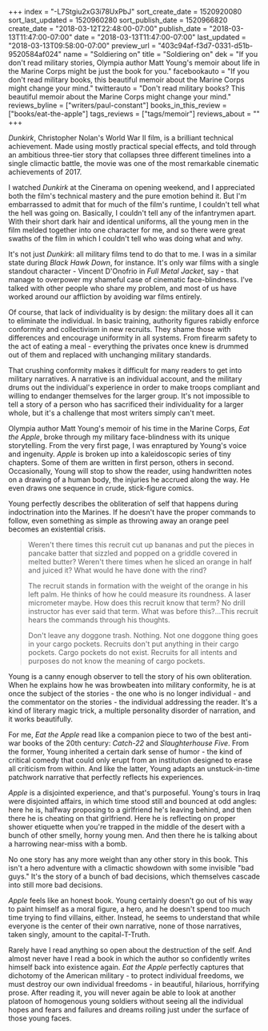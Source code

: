 +++
index = "-L7Stgiu2xG3i78UxPbJ"
sort_create_date = 1520920080
sort_last_updated = 1520960280
sort_publish_date = 1520966820
create_date = "2018-03-12T22:48:00-07:00"
publish_date = "2018-03-13T11:47:00-07:00"
date = "2018-03-13T11:47:00-07:00"
last_updated = "2018-03-13T09:58:00-07:00"
preview_url = "403c94af-f3d7-0331-d51b-9520584af024"
name = "Soldiering on"
title = "Soldiering on"
dek = "If you don't read military stories, Olympia author Matt Young's memoir about life in the Marine Corps might be just the book for you."
facebookauto = "If you don't read military books, this beautiful memoir about the Marine Corps might change your mind."
twitterauto = "Don't read military books? This beautiful memoir about the Marine Corps might change your mind."
reviews_byline = ["writers/paul-constant"]
books_in_this_review = ["books/eat-the-apple"]
tags_reviews = ["tags/memoir"]
reviews_about = ""
+++

*Dunkirk*, Christopher Nolan's World War II film, is a brilliant technical achievement. Made using mostly practical special effects, and told through an ambitious three-tier story that collapses three different timelines into a single climactic battle, the movie was one of the most remarkable cinematic achievements of 2017.

I watched *Dunkirk* at the Cinerama on opening weekend, and I appreciated both the film's technical mastery and the pure emotion behind it. But I'm embarrassed to admit that for much of the film's runtime, I couldn't tell what the hell was going on. Basically, I couldn't tell any of the infantrymen apart. With their short dark hair and identical uniforms, all the young men in the film melded together into one character for me, and so there were great swaths of the film in which I couldn't tell who was doing what and why.

It's not just *Dunkirk*: all military films tend to do that to me. I was in a similar state during *Black Hawk Down*, for instance. It's only war films with a single standout character - Vincent D'Onofrio in *Full Metal Jacket*, say - that manage to overpower my shameful case of cinematic face-blindness. I've talked with other people who share my problem, and most of us have worked around our affliction by avoiding war films entirely.

Of course, that lack of individuality is by design: the military does all it can to eliminate the individual. In basic training, authority figures rabidly enforce conformity and collectivism in new recruits. They shame those with differences and encourage uniformity in all systems. From firearm safety to the act of eating a meal - everything the privates once knew is drummed out of them and replaced with unchanging military standards.

That crushing conformity makes it difficult for many readers to get into military narratives. A narrative is an individual account, and the military drums out the individual's experience in order to make troops compliant and willing to endanger themselves for the larger group. It's not impossible to tell a story of a person who has sacrificed their individuality for a larger whole, but it's a challenge that most writers simply can't meet.

Olympia author Matt Young's memoir of his time in the Marine Corps, *Eat the Apple*, broke through my military face-blindness with its unique storytelling. From the very first page, I was enraptured by Young's voice and ingenuity. *Apple* is broken up into a kaleidoscopic series of tiny chapters. Some of them are written in first person, others in second. Occasionally, Young will stop to show the reader, using handwritten notes on a drawing of a human body, the injuries he accrued along the way. He even draws one sequence in crude, stick-figure comics.

Young perfectly describes the obliteration of self that happens during indoctrination into the Marines. If he doesn't have the proper commands to follow, even something as simple as throwing away an orange peel becomes an existential crisis.

<blockquote><p>Weren't there times this recruit cut up bananas and put the pieces in pancake batter that sizzled and popped on a griddle covered in melted butter? Weren't there times when he sliced an orange in half and juiced it? What would he have done with the rind?</p>
<p>The recruit stands in formation with the weight of the orange in his left palm. He thinks of how he could measure its roundness. A laser micrometer maybe. How does this recruit know that term? No drill instructor has ever said that term. What was before this?...This recruit hears the commands through his thoughts.</p>

<p>Don't leave any doggone trash. Nothing. Not one doggone thing goes in your cargo pockets. Recruits don't put anything in their cargo pockets. Cargo pockets do not exist. Recruits for all intents and purposes do not know the meaning of cargo pockets.</p></blockquote>

Young is a canny enough observer to tell the story of his own obliteration. When he explains how he was browbeaten into military conformity, he is at once the subject of the stories - the one who is no longer individual - and the commentator on the stories - the individual addressing the reader. It's a kind of literary magic trick, a multiple personality disorder of narration, and it works beautifully.

For me, *Eat the Apple* read like a companion piece to two of the best anti-war books of the 20th century: *Catch-22* and *Slaughterhouse Five*. From the former, Young inherited a certain dark sense of humor - the kind of critical comedy that could only erupt from an institution designed to erase all criticism from within. And like the latter, Young adapts an unstuck-in-time patchwork narrative that perfectly reflects his experiences.

*Apple* is a disjointed experience, and that's purposeful. Young's tours in Iraq were disjointed affairs, in which time stood still and bounced at odd angles: here he is, halfway proposing to a girlfriend he's leaving behind, and then there he is cheating on that girlfriend. Here he is reflecting on proper shower etiquette when you're trapped in the middle of the desert with a bunch of other smelly, horny young men. And then there he is talking about a harrowing near-miss with a bomb. 

No one story has any more weight than any other story in this book. This isn't a hero adventure with a climactic showdown with some invisible "bad guys." It's the story of a bunch of bad decisions, which themselves cascade into still more bad decisions.

*Apple* feels like an honest book. Young certainly doesn't go out of his way to paint himself as a moral figure, a hero, and he doesn't spend too much time trying to find villains, either. Instead, he seems to understand that while everyone is the center of their own narrative, none of those narratives, taken singly, amount to the capital-T-Truth.

Rarely have I read anything so open about the destruction of the self. And almost never have I read a book in which the author so confidently writes himself back into existence again. *Eat the Apple* perfectly captures that dichotomy of the American military - to protect individual freedoms, we must destroy our own individual freedoms - in beautiful, hilarious, horrifying prose. After reading it, you will never again be able to look at another platoon of homogenous young soldiers without seeing all the individual hopes and fears and failures and dreams roiling just under the surface of those young faces.

